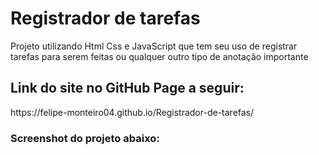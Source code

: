 
<h1>Registrador de tarefas</h1>
<p>Projeto utilizando Html Css e JavaScript que tem seu uso de registrar tarefas para serem feitas ou qualquer outro tipo de anotação importante</p>
<h2>Link do site no GitHub Page a seguir: </h2> 
<p>https://felipe-monteiro04.github.io/Registrador-de-tarefas/</p>

<h3>Screenshot do projeto abaixo: </h3> 
